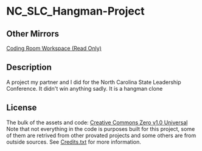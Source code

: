 # NC_SLC_Hangman-Project
## Other Mirrors
[Coding Room Workspace (Read Only)](https://app.codingrooms.com/w/6shCv3fsdMOl)
## Description
A project my partner and I did for the North Carolina State Leadership Conference. It didn't win anything sadly. It is a hangman clone
## License
The bulk of the assets and code:
[Creative Commons Zero v1.0 Universal](https://github.com/HenrySoftwareStudio/NC_SLC_Hangman-Project/blob/main/LICENSE)
Note that not everything in the code is purposes built for this project, some of them are retrived from other provated projects and some others are from outside sources. See [Credits.txt](https://github.com/HenrySoftwareStudio/NC_SLC_Hangman-Project/blob/main/Credits.txt) for more information.
